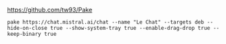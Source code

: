 https://github.com/tw93/Pake
```
pake https://chat.mistral.ai/chat --name "Le Chat" --targets deb --hide-on-close true --show-system-tray true --enable-drag-drop true --keep-binary true
```
